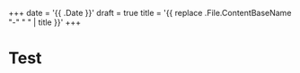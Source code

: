 +++
date = '{{ .Date }}'
draft = true
title = '{{ replace .File.ContentBaseName "-" " " | title }}'
+++

# Test
